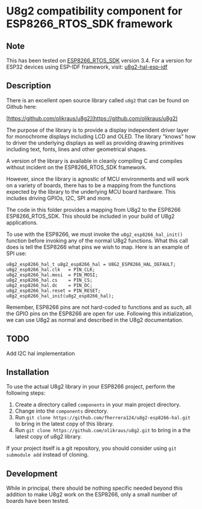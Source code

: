 # U8g2 compatibility component for ESP8266_RTOS_SDK framework

## Note
This has been tested on [ESP8266_RTOS_SDK](https://github.com/espressif/ESP8266_RTOS_SDK) version 3.4.
For a version for ESP32 devices using ESP-IDF framework, visit: [u8g2-hal-esp-idf](https://github.com/mkfrey/u8g2-hal-esp-idf)

## Description
There is an excellent open source library called `u8g2` that can be found on Github here:

[https://github.com/olikraus/u8g2](https://github.com/olikraus/u8g2)

The purpose of the library is to provide a display independent driver layer for monochrome displays including LCD and OLED.
The library "knows" how to driver the underlying displays as well as providing drawing primitives including text, fonts, lines and
other geometrical shapes.

A version of the library is available in cleanly compiling C and compiles without incident on the ESP8266_RTOS_SDK framework.

However, since the library is agnostic of MCU environments and will work on a variety of boards, there has to be a mapping from
the functions expected by the library to the underlying MCU board hardware. This includes driving GPIOs, I2C, SPI and more.

The code in this folder provides a mapping from U8g2 to the ESP8266 ESP8266_RTOS_SDK. This should be included in your build of U8g2 applications.

To use with the ESP8266, we must invoke the `u8g2_esp8266_hal_init()` function before invoking any of the normal U8g2 functions. What
this call does is tell the ESP8266 what pins we wish to map.  Here is an example of SPI use:

```
u8g2_esp8266_hal_t u8g2_esp8266_hal = U8G2_ESP8266_HAL_DEFAULT;
u8g2_esp8266_hal.clk   = PIN_CLK;
u8g2_esp8266_hal.mosi  = PIN_MOSI;
u8g2_esp8266_hal.cs    = PIN_CS;
u8g2_esp8266_hal.dc    = PIN_DC;
u8g2_esp8266_hal.reset = PIN_RESET;
u8g2_esp8266_hal_init(u8g2_esp8266_hal);
```

Remember, ESP8266 pins are not hard-coded to functions and as such, all the GPIO pins on the ESP8266 are open for use. Following
this initialization, we can use U8g2 as normal and described in the U8g2 documentation.

## TODO
Add I2C hal implementation

## Installation
To use the actual U8g2 library in your ESP8266 project, perform the following steps:

1. Create a directory called `components` in your main project directory.
2. Change into the `components` directory.
3. Run `git clone https://github.com/fherrera124/u8g2-esp8266-hal.git` to bring in the latest copy of this library.
4. Run `git clone https://github.com/olikraus/u8g2.git` to bring in a the latest copy of u8g2 library.

If your project itself is a git repository, you should consider using `git submodule add` instead of cloning.

## Development
While in principal, there should be nothing specific needed beyond this addition to make U8g2 work on the ESP8266, only a small
number of boards have been tested.
